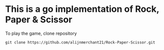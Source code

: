 # This is a go implementation of Rock, Paper & Scissor

To play the game, clone repository

`git clone https://github.com/alijnmerchant21/Rock-Paper-Scissor.git`
